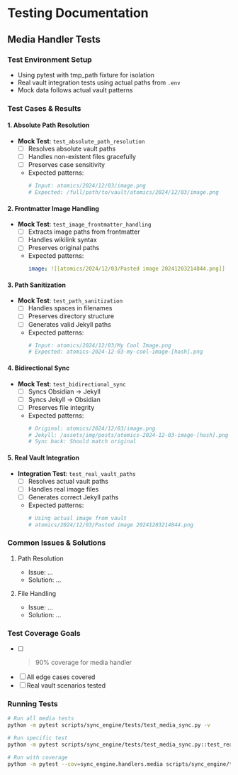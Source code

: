 # Testing Documentation

## Media Handler Tests

### Test Environment Setup
- Using pytest with tmp_path fixture for isolation
- Real vault integration tests using actual paths from `.env`
- Mock data follows actual vault patterns

### Test Cases & Results

#### 1. Absolute Path Resolution
- **Mock Test**: `test_absolute_path_resolution`
  - [ ] Resolves absolute vault paths
  - [ ] Handles non-existent files gracefully
  - [ ] Preserves case sensitivity
  - Expected patterns:
    ```python
    # Input: atomics/2024/12/03/image.png
    # Expected: /full/path/to/vault/atomics/2024/12/03/image.png
    ```

#### 2. Frontmatter Image Handling
- **Mock Test**: `test_image_frontmatter_handling`
  - [ ] Extracts image paths from frontmatter
  - [ ] Handles wikilink syntax
  - [ ] Preserves original paths
  - Expected patterns:
    ```yaml
    image: ![[atomics/2024/12/03/Pasted image 20241203214844.png]]
    ```

#### 3. Path Sanitization
- **Mock Test**: `test_path_sanitization`
  - [ ] Handles spaces in filenames
  - [ ] Preserves directory structure
  - [ ] Generates valid Jekyll paths
  - Expected patterns:
    ```python
    # Input: atomics/2024/12/03/My Cool Image.png
    # Expected: atomics-2024-12-03-my-cool-image-[hash].png
    ```

#### 4. Bidirectional Sync
- **Mock Test**: `test_bidirectional_sync`
  - [ ] Syncs Obsidian → Jekyll
  - [ ] Syncs Jekyll → Obsidian
  - [ ] Preserves file integrity
  - Expected patterns:
    ```python
    # Original: atomics/2024/12/03/image.png
    # Jekyll: /assets/img/posts/atomics-2024-12-03-image-[hash].png
    # Sync back: Should match original
    ```

#### 5. Real Vault Integration
- **Integration Test**: `test_real_vault_paths`
  - [ ] Resolves actual vault paths
  - [ ] Handles real image files
  - [ ] Generates correct Jekyll paths
  - Expected patterns:
    ```python
    # Using actual image from vault
    # atomics/2024/12/03/Pasted image 20241203214844.png
    ```

### Common Issues & Solutions
1. Path Resolution
   - Issue: ...
   - Solution: ...

2. File Handling
   - Issue: ...
   - Solution: ...

### Test Coverage Goals
- [ ] >90% coverage for media handler
- [ ] All edge cases covered
- [ ] Real vault scenarios tested

### Running Tests
```bash
# Run all media tests
python -m pytest scripts/sync_engine/tests/test_media_sync.py -v

# Run specific test
python -m pytest scripts/sync_engine/tests/test_media_sync.py::test_real_vault_paths -v

# Run with coverage
python -m pytest --cov=sync_engine.handlers.media scripts/sync_engine/tests/test_media_sync.py
``` 